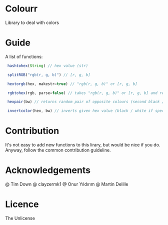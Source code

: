 
# Colourr
 Library to deal with colors

# Guide
 A list of functions:
 ```js
  hashtohex(String) // hex value (str)

  splitRGB("rgb(r, g, b)") // [r, g, b]

  hextorgb(hex, makestr=true) // "rgb(r, g, b)" or [r, g, b]

  rgbtohex(rgb, parse=false) // takes "rgb(r, g, b)" or [r, g, b] and returns hex

  hexpair(bw) // returns random pair of opposite colours (second black / white) if specf

  invertcolor(hex, bw) // inverts given hex value (black / white if specf)

 ```

# Contribution
  It's not easy to add new functions to this lirary, but would be nice if you do.
  Anyway, follow the common contribution guideline.

# Acknowledgements

@ Tim Down
@ clayzermk1
@ Onur Yıldırım
@ Martin Delille

# Licence
  The Unlicense

